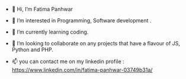 - 👋 Hi, I’m Fatima Panhwar
- 👀 I’m interested in Programming, Software development .
- 🌱 I’m currently learning coding.
- 💞️ I’m looking to collaborate on any projects that have a flavour of JS, Python and PHP.

- 📫 you can contact me on my linkedin profile : https://www.linkedin.com/in/fatima-panhwar-03749b31a/


<!---
fatimapanhwar/fatimapanhwar is a ✨ special ✨ repository because its `README.md` (this file) appears on your GitHub profile.
You can click the Preview link to take a look at your changes.
--->

